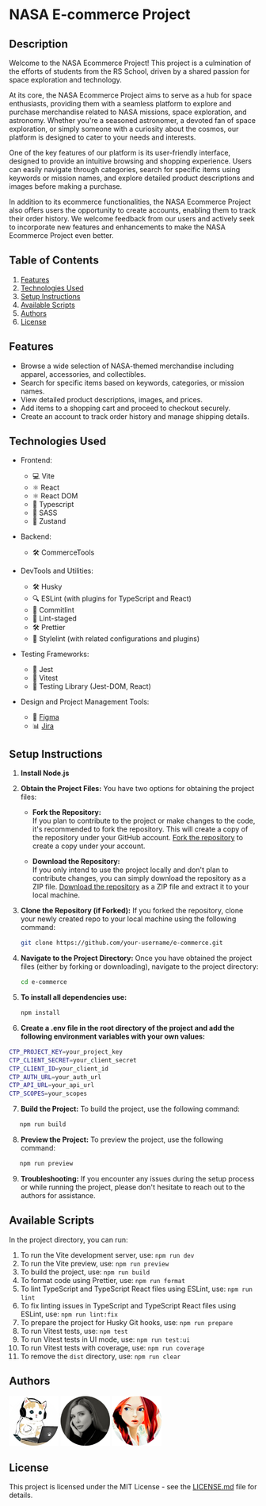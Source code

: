 # NASA E-commerce Project

## Description

Welcome to the NASA Ecommerce Project! This project is a culmination of the efforts of students from the RS School, driven by a shared passion for space exploration and technology.

At its core, the NASA Ecommerce Project aims to serve as a hub for space enthusiasts, providing them with a seamless platform to explore and purchase merchandise related to NASA missions, space exploration, and astronomy. Whether you're a seasoned astronomer, a devoted fan of space exploration, or simply someone with a curiosity about the cosmos, our platform is designed to cater to your needs and interests.

One of the key features of our platform is its user-friendly interface, designed to provide an intuitive browsing and shopping experience. Users can easily navigate through categories, search for specific items using keywords or mission names, and explore detailed product descriptions and images before making a purchase. 

In addition to its ecommerce functionalities, the NASA Ecommerce Project also offers users the opportunity to create accounts, enabling them to track their order history. We welcome feedback from our users and actively seek to incorporate new features and enhancements to make the NASA Ecommerce Project even better. 

## Table of Contents

1. [Features](#features)
2. [Technologies Used](#technologies-used)
3. [Setup Instructions](#setup-instructions)
4. [Available Scripts](#available-scripts)
5. [Authors](#authors)
6. [License](#license)

## Features

- Browse a wide selection of NASA-themed merchandise including apparel, accessories, and collectibles.
- Search for specific items based on keywords, categories, or mission names.
- View detailed product descriptions, images, and prices.
- Add items to a shopping cart and proceed to checkout securely.
- Create an account to track order history and manage shipping details.

## Technologies Used

- Frontend:
  - 💻 Vite
  - ⚛️ React
  - ⚛️ React DOM
  - 🔷 Typescript
  - 🎨 SASS
  - 🧩 Zustand

- Backend:
  - 🛠️ CommerceTools

- DevTools and Utilities:
  - 🛠️ Husky
  - 🔍 ESLint (with plugins for TypeScript and React)
  - 📝 Commitlint
  - 🧹 Lint-staged
  - 🛠️ Prettier
  - 🎨 Stylelint (with related configurations and plugins)

- Testing Frameworks:
  - 🧪 Jest
  - 🧪 Vitest
  - 🧪 Testing Library (Jest-DOM, React)
 
- Design and Project Management Tools:
  - 🎨 [Figma](https://www.figma.com/file/7cGwEtz80z2Kw5Rc7YQ7Ku/E-comm-Mockups?type=design&node-id=3-10&mode=design&t=HdRoSWX4h4thPlYq-0)
  - 📊 [Jira](https://e-commerce-001.atlassian.net/jira/software/projects/NASA/boards/1?atlOrigin=eyJpIjoiNjI0ZGM2YTI3Y2Q3NGEyYjljMGE3NDM5ODU2NjNkZTkiLCJwIjoiaiJ9)

## Setup Instructions

1. **Install Node.js**

2. **Obtain the Project Files:**
   You have two options for obtaining the project files:
   
   - **Fork the Repository:**  
     If you plan to contribute to the project or make changes to the code, it's recommended to fork the repository. This will create a copy of the repository under your GitHub account.
     [Fork the repository](https://github.com/nestserka/e-commerce/fork) to create a copy under your account.
   
   - **Download the Repository:**  
     If you only intend to use the project locally and don't plan to contribute changes, you can simply download the repository as a ZIP file.
     [Download the repository](https://github.com/nestserka/e-commerce/archive/refs/heads/main.zip) as a ZIP file and extract it to your local machine.

3. **Clone the Repository (if Forked):**
   If you forked the repository, clone your newly created repo to your local machine using the following command:
   ```bash
   git clone https://github.com/your-username/e-commerce.git

4. **Navigate to the Project Directory:**
   Once you have obtained the project files (either by forking or downloading), navigate to the project directory:
   ```bash
   cd e-commerce
   ```
5. **To install all dependencies use:**
    ```bash
   npm install
   ```
6. **Create a .env file in the root directory of the project and add the following environment variables with your own values:**
```bash
CTP_PROJECT_KEY=your_project_key
CTP_CLIENT_SECRET=your_client_secret
CTP_CLIENT_ID=your_client_id
CTP_AUTH_URL=your_auth_url
CTP_API_URL=your_api_url
CTP_SCOPES=your_scopes
```
7. **Build the Project:**
   To build the project, use the following command:
```bash
   npm run build
   ```
8. **Preview the Project:**
To preview the project, use the following command:
```bash
   npm run preview
   ```
9. **Troubleshooting:**
   If you encounter any issues during the setup process or while running the project, please don't hesitate to reach out to the authors for assistance.

 
## Available Scripts

In the project directory, you can run:

1. To run the Vite development server, use: `npm run dev`
2. To run the Vite preview, use: `npm run preview`
3. To build the project, use: `npm run build`
4. To format code using Prettier, use: `npm run format`
5. To lint TypeScript and TypeScript React files using ESLint, use: `npm run lint`
6. To fix linting issues in TypeScript and TypeScript React files using ESLint, use: `npm run lint:fix`
7. To prepare the project for Husky Git hooks, use: `npm run prepare`
8. To run Vitest tests, use: `npm test`
9. To run Vitest tests in UI mode, use: `npm run test:ui`
10. To run Vitest tests with coverage, use: `npm run coverage`
11. To remove the `dist` directory, use: `npm run clear`

## Authors

[![marblehands](./public/assets/github-pics/github_pic_marblehands.png)](https://github.com/marblehands)
[![nestserka](./public/assets/github-pics/github_pic_nestserka.png)](https://github.com/nestserka)
[![craftsw0man](./public/assets/github-pics/github_pic_craftsw0man.png)](https://github.com/CRAFTSW0MAN/)


## License

This project is licensed under the MIT License - see the [LICENSE.md](LICENSE.md) file for details.
